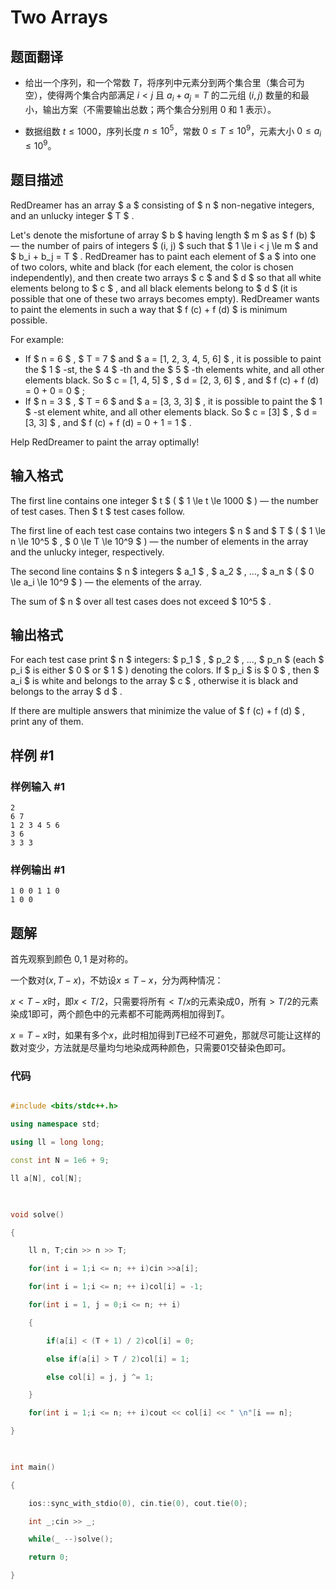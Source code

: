 # Two Arrays

## 题面翻译

- 给出一个序列，和一个常数 $T$，将序列中元素分到两个集合里（集合可为空），使得两个集合内部满足 $i\lt j$ 且 $a_i+a_j=T$ 的二元组 $(i,j)$ 数量的和最小，输出方案（不需要输出总数；两个集合分别用 0 和 1 表示）。

- 数据组数 $t\le1000$，序列长度 $n\le10^5$，常数 $0\le T\le10^9$，元素大小 $0\le a_i\le10^9$。

## 题目描述

RedDreamer has an array $ a $ consisting of $ n $ non-negative integers, and an unlucky integer $ T $ .

Let's denote the misfortune of array $ b $ having length $ m $ as $ f (b) $ — the number of pairs of integers $ (i, j) $ such that $ 1 \le i < j \le m $ and $ b_i + b_j = T $ . RedDreamer has to paint each element of $ a $ into one of two colors, white and black (for each element, the color is chosen independently), and then create two arrays $ c $ and $ d $ so that all white elements belong to $ c $ , and all black elements belong to $ d $ (it is possible that one of these two arrays becomes empty). RedDreamer wants to paint the elements in such a way that $ f (c) + f (d) $ is minimum possible.

For example:

- If $ n = 6 $ , $ T = 7 $ and $ a = [1, 2, 3, 4, 5, 6] $ , it is possible to paint the $ 1 $ -st, the $ 4 $ -th and the $ 5 $ -th elements white, and all other elements black. So $ c = [1, 4, 5] $ , $ d = [2, 3, 6] $ , and $ f (c) + f (d) = 0 + 0 = 0 $ ;
- If $ n = 3 $ , $ T = 6 $ and $ a = [3, 3, 3] $ , it is possible to paint the $ 1 $ -st element white, and all other elements black. So $ c = [3] $ , $ d = [3, 3] $ , and $ f (c) + f (d) = 0 + 1 = 1 $ .

Help RedDreamer to paint the array optimally!

## 输入格式

The first line contains one integer $ t $ ( $ 1 \le t \le 1000 $ ) — the number of test cases. Then $ t $ test cases follow.

The first line of each test case contains two integers $ n $ and $ T $ ( $ 1 \le n \le 10^5 $ , $ 0 \le T \le 10^9 $ ) — the number of elements in the array and the unlucky integer, respectively.

The second line contains $ n $ integers $ a_1 $ , $ a_2 $ , ..., $ a_n $ ( $ 0 \le a_i \le 10^9 $ ) — the elements of the array.

The sum of $ n $ over all test cases does not exceed $ 10^5 $ .

## 输出格式

For each test case print $ n $ integers: $ p_1 $ , $ p_2 $ , ..., $ p_n $ (each $ p_i $ is either $ 0 $ or $ 1 $ ) denoting the colors. If $ p_i $ is $ 0 $ , then $ a_i $ is white and belongs to the array $ c $ , otherwise it is black and belongs to the array $ d $ .

If there are multiple answers that minimize the value of $ f (c) + f (d) $ , print any of them.

## 样例 #1

### 样例输入 #1

```
2
6 7
1 2 3 4 5 6
3 6
3 3 3
```

### 样例输出 #1

```
1 0 0 1 1 0 
1 0 0
```

## 题解
首先观察到颜色 $0, 1$ 是对称的。

  

一个数对$(x, T-x)$，不妨设$x \le T - x$，分为两种情况：

  

$x < T - x$时，即$x < T / 2$，只需要将所有$< T / x$的元素染成$0$，所有$> T / 2$的元素染成$1$即可，两个颜色中的元素都不可能两两相加得到$T$。

  

$x = T - x$时，如果有多个$x$，此时相加得到$T$已经不可避免，那就尽可能让这样的数对变少，方法就是尽量均匀地染成两种颜色，只需要$01$交替染色即可。

  

### 代码

  

```cpp

#include <bits/stdc++.h>

using namespace std;

using ll = long long;

const int N = 1e6 + 9;

ll a[N], col[N];

  

void solve()

{

    ll n, T;cin >> n >> T;

    for(int i = 1;i <= n; ++ i)cin >>a[i];

    for(int i = 1;i <= n; ++ i)col[i] = -1;

    for(int i = 1, j = 0;i <= n; ++ i)

    {

        if(a[i] < (T + 1) / 2)col[i] = 0;

        else if(a[i] > T / 2)col[i] = 1;

        else col[i] = j, j ^= 1;

    }

    for(int i = 1;i <= n; ++ i)cout << col[i] << " \n"[i == n];

}

  

int main()

{

    ios::sync_with_stdio(0), cin.tie(0), cout.tie(0);

    int _;cin >> _;

    while(_ --)solve();

    return 0;

}

```